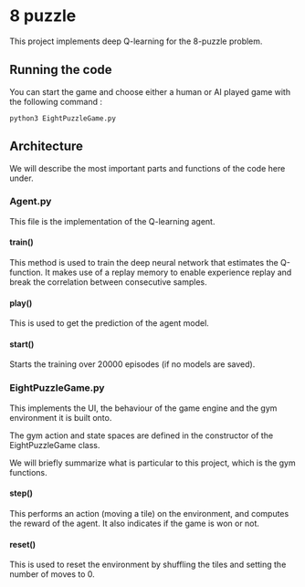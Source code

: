 # 8 puzzle
This project implements deep Q-learning for the 8-puzzle problem.

## Running the code
You can start the game and choose either a human or AI played game with the following command :
```
python3 EightPuzzleGame.py
```

## Architecture

We will describe the most important parts and functions of the code here under.

### Agent.py

This file is the implementation of the Q-learning agent.

#### train()
This method is used to train the deep neural network that estimates the Q-function. It makes use of a replay memory to enable experience replay and break the correlation between consecutive samples.

#### play()
This is used to get the prediction of the agent model.


#### start()

Starts the training over 20000 episodes (if no models are saved).

### EightPuzzleGame.py

This implements the UI, the behaviour of the game engine and the gym environment it is built onto.

The gym action and state spaces are defined in the constructor of the EightPuzzleGame class.

We will briefly summarize what is particular to this project, which is the gym functions.

#### step()

This performs an action (moving a tile) on the environment, and computes the reward of the agent. It also indicates if the game is won or not.

#### reset()

This is used to reset the environment by shuffling the tiles and setting the number of moves to 0.
